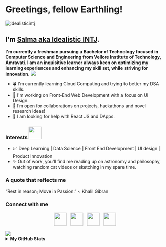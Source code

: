 # Greetings, fellow Earthling! 
<p align="left"> <img src="https://komarev.com/ghpvc/?username=idealisticintj&label=Profile%20views&color=e6325c&style=flat" alt="idealisticintj" /> </p>

## I'm [Salma aka Idealistic INTJ](https://www.linkedin.com/in/salma7/). 
**I'm currently a freshman pursuing a Bachelor of Technology focused in Computer Science and Engineering from Vellore Institute of Technology, Amravati. I am an inquisitive learner always keen on optimizing my learning experiences and enhancing my skill set, while striving for innovation.**
<img src="https://raw.githubusercontent.com/andreasbm/readme/master/assets/lines/colored.png" />

- 🍀 I'm currently learning Cloud Computing and trying to better my DSA skills.
- 🧮 I'm working on Front-End Web Development with a focus on UI Design.
- :pineapple: I’m open for collaborations on projects, hackathons and novel research ideas!
- 🤔 I am looking for help with React JS and DApps.

### Interests <img src="https://media.giphy.com/media/VgCDAzcKvsR6OM0uWg/giphy.gif" width="40">
- :chart_with_upwards_trend: Deep Learning | Data Science | Front End Development | UI design | Product Innovation
- :sparkles:  Out of work, you'll find me reading up on astronomy and philosophy, watching random cat videos or sketching in my spare time.

### A quote that reflects me

“Rest in reason; Move in Passion.”
~ Khalil Gibran

<h3 align="left">Connect with me</h3>

<p align="center"> 
<a href="https://dev.to/idealisticintj"><img src="https://cdn.jsdelivr.net/npm/simple-icons@3.0.1/icons/dev-dot-to.svg" width="40" height="40"></a>&nbsp;&nbsp;&nbsp;<a href="https://www.linkedin.com/in/salma7/"><img src="https://cdn4.iconfinder.com/data/icons/social-messaging-ui-color-shapes-2-free/128/social-linkedin-circle-512.png" width="40" height="40"></a>&nbsp;&nbsp;&nbsp;<a href="https://www.hackerrank.com/salmasaa02/"><img src="https://upload.wikimedia.org/wikipedia/commons/thumb/6/6a/Hackerrank_meaningful_logo.svg/1024px-Hackerrank_meaningful_logo.svg.png" width="40" height="40"></a>&nbsp;&nbsp;&nbsp;<a href="https://www.leetcode.com/salmasaa02"><img src="https://cdn.jsdelivr.net/npm/simple-icons@3.0.1/icons/leetcode.svg" width="40" height="40"></a>
</p>
<img src="https://raw.githubusercontent.com/andreasbm/readme/master/assets/lines/colored.png" />

<details>
  <summary><b>My GitHub Stats</b></summary>
    <a href="https://github.com/IdealisticINTJ/IdealisticINTJ">
    <img align="center" src="https://github-readme-stats.vercel.app/api?username=IdealisticINTJ&show_icons=true&line_height=27&count_private=true&title_color=ffffff&text_color=0e1117&icon_color=ffffff&bg_color=e6325c" alt="Salma's GitHub Stats" />
    </a>
</details>
                                                                                                                                  
<!--
**IdealisticINTJ/IdealisticINTJ** is a ✨ _special_ ✨ repository because its `README.md` (this file) appears on your GitHub profile.
